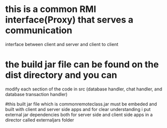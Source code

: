 # this is a common RMI interface(Proxy) that serves a communication 
interface 
between client and server and client to client


# the build jar file can be found on the dist directory and you can 
modify each section of the code in src (database handler, chat handler, 
and database transaction handler)

#this built jar file which is commonremoteclass.jar must be embeded and 
built with client and server side apps and for clear understanding i put 
external jar dependencies both for server side and client side apps in a 
director called externaljars folder
